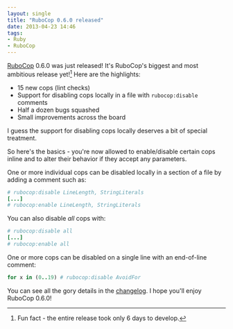 ```yaml
---
layout: single
title: "RuboCop 0.6.0 released"
date: 2013-04-23 14:46
tags:
- Ruby
- RuboCop
---
```


[RuboCop](https://github.com/bbatsov/rubocop) 0.6.0 was just released!
It's RuboCop's biggest and most ambitious release yet![^1]  Here are the
highlights:

* 15 new cops (lint checks)
* Support for disabling cops locally in a file with `rubocop:disable` comments
* Half a dozen bugs squashed
* Small improvements across the board

I guess the support for disabling cops locally deserves a bit of special treatment.

So here's the basics - you're now allowed to enable/disable certain cops
inline and to alter their behavior if they accept any parameters.

One or more individual cops can be disabled locally in a section of a
file by adding a comment such as:

``` ruby
# rubocop:disable LineLength, StringLiterals
[...]
# rubocop:enable LineLength, StringLiterals
```

You can also disable *all* cops with:

``` ruby
# rubocop:disable all
[...]
# rubocop:enable all
```

One or more cops can be disabled on a single line with an end-of-line
comment:

``` ruby
for x in (0..19) # rubocop:disable AvoidFor
```

You can see all the gory details in the
[changelog](https://github.com/rubocop-hq/rubocop/blob/master/CHANGELOG.md#060-2013-04-23). I hope you'll enjoy RuboCop 0.6.0!

[^1]: Fun fact - the entire release took only 6 days to develop.
